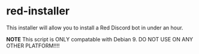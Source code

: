 # red-installer

This installer will allow you to install a Red Discord bot in under an hour.

**NOTE** This script is ONLY compatable with Debian 9. DO NOT USE ON ANY OTHER PLATFORM!!!!



